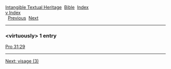 [Intangible Textual Heritage](../../index)  [Bible](../index) 
[Index](index)   
[v Index](_v_)  
  [Previous](c12148)  [Next](c12150) 

------------------------------------------------------------------------

### &lt;virtuously&gt; 1 entry

[Pro 31:29](../kjv/pro031.htm#029)  

------------------------------------------------------------------------

[Next: visage (3)](c12150)
